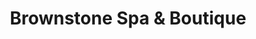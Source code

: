 ---
title: "Brownstone Spa & Boutique"
url: /pickens/brownstone-spa-und-boutique/
shop: Kosmetik
---